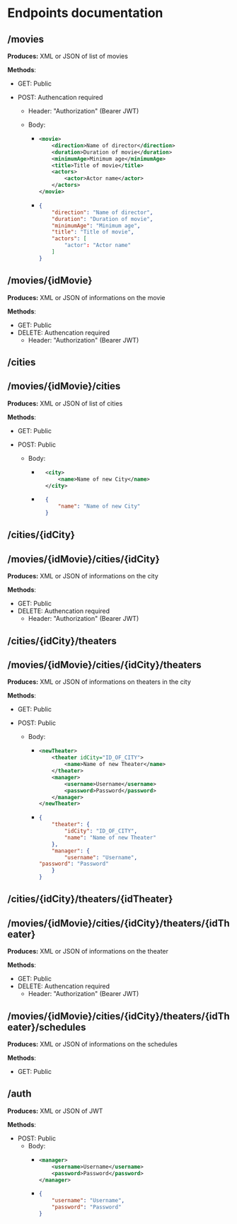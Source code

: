 # Endpoints documentation

## /movies

**Produces:** XML or JSON of list of movies

**Methods**:

- GET: Public

- POST: Authencation required
  
  - Header: "Authorization" (Bearer JWT)
  
  - Body:
    
    - ```xml
      <movie>
          <direction>Name of director</direction>
          <duration>Duration of movie</duration>
          <minimumAge>Minimum age</minimumAge>
          <title>Title of movie</title>
          <actors>
              <actor>Actor name</actor>
          </actors>
      </movie>
      ```
    
    - ```json
      {
          "direction": "Name of director",
          "duration": "Duration of movie",
          "minimumAge": "Minimum age",
          "title": "Title of movie",
          "actors": [
              "actor": "Actor name"
          ]
      }
      ```

## /movies/{idMovie}

**Produces:** XML or JSON of informations on the movie

**Methods**:

- GET: Public
- DELETE: Authencation required
  - Header: "Authorization" (Bearer JWT)

## /cities

## /movies/{idMovie}/cities

**Produces:** XML or JSON of list of cities

**Methods**: 

- GET: Public

- POST: Public
  
  - Body: 
    
    - ```xml
        <city>
            <name>Name of new City</name>
        </city>
      ```
    - ```json
        {
            "name": "Name of new City"
        }
      ```

## /cities/{idCity}

## /movies/{idMovie}/cities/{idCity}

**Produces:** XML or JSON of informations on the city

**Methods**:

- GET: Public
- DELETE: Authencation required
  - Header: "Authorization" (Bearer JWT)

## /cities/{idCity}/theaters

## /movies/{idMovie}/cities/{idCity}/theaters

**Produces:** XML or JSON of informations on theaters in the city

**Methods**:

- GET: Public

- POST: Public
  
  - Body:
    
    - ```xml
      <newTheater>
          <theater idCity="ID_OF_CITY">
              <name>Name of new Theater</name>
          </theater>    
          <manager>
              <username>Username</username>
              <password>Password</password>
          </manager>
      </newTheater>
      ```
    
    - ```json
      {
          "theater": {
              "idCity": "ID_OF_CITY",
              "name": "Name of new Theater"
          },
          "manager": {
              "username": "Username",
      "password": "Password"
          }
      }
      ```

## /cities/{idCity}/theaters/{idTheater}

## /movies/{idMovie}/cities/{idCity}/theaters/{idTheater}

**Produces:** XML or JSON of informations on the theater

**Methods**:

- GET: Public
- DELETE: Authencation required
  - Header: "Authorization" (Bearer JWT)

## /movies/{idMovie}/cities/{idCity}/theaters/{idTheater}/schedules

**Produces:** XML or JSON of informations on the schedules

**Methods**:

- GET: Public

## /auth

**Produces:** XML or JSON of JWT

**Methods**:

- POST: Public
  - Body:
    - ```xml
      <manager>
          <username>Username</username>
          <password>Password</password>
      </manager>
      ```
    - ```json
      {
          "username": "Username",
          "password": "Password"
      }
      ```

 
